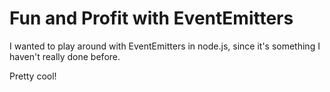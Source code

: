 # Fun and Profit with EventEmitters 

I wanted to play around with EventEmitters in node.js, since it's something I haven't really done before.

Pretty cool!